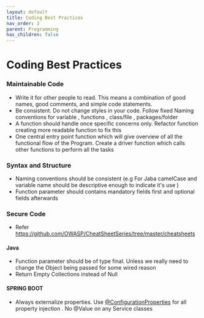 ```yaml
---
layout: default
title: Coding Best Practices
nav_order: 3
parent: Programming
has_children: false
---
```


# Coding Best Practices
### Maintainable Code
* Write it for other people to read. This means a combination of good names, good comments, and simple code statements.
* Be consistent. Do not change styles in your code. Follow fixed Naming conventions for variable , functions , class/file , packages/folder
* A function should handle once specific concerns only. Refactor function creating more readable function to fix this
* One central entry point function which will give overview of all the functional flow of the Program. Create a driver function which calls other functions to perform all the tasks
 
### Syntax and Structure
* Naming conventions should be consistent (e.g For Jaba camelCase and variable name should be descriptive enough to indicate it's use )
* Function parameter should contains mandatory fields first and optional fields afterwards

### Secure Code
* Refer https://github.com/OWASP/CheatSheetSeries/tree/master/cheatsheets 

#### Java
* Function parameter should be of type final. Unless we really need to change the Object being passed for some wired reason
* Return Empty Collections instead of Null

#### SPRING BOOT
* Always externalize properties. Use [@ConfigurationProperties](https://www.baeldung.com/configuration-properties-in-spring-boot) for all property injection . No @Value on any Service classes